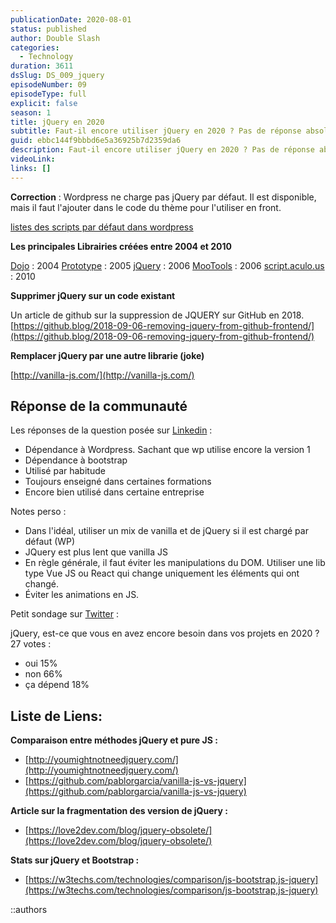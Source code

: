 ```yaml
---
publicationDate: 2020-08-01
status: published
author: Double Slash
categories:
  - Technology
duration: 3611
dsSlug: DS_009_jquery
episodeNumber: 09
episodeType: full
explicit: false
season: 1
title: jQuery en 2020
subtitle: Faut-il encore utiliser jQuery en 2020 ? Pas de réponse absolue et tranchée. On pèse le pour et le contre, puis on vous livre notre avis.
guid: ebbc144f9bbbd6e5a36925b7d2359da6
description: Faut-il encore utiliser jQuery en 2020 ? Pas de réponse absolue et tranchée. On pèse le pour et le contre, puis on vous livre notre avis. Avec l’évolution des navigateurs, l’uniformisation et la standardisation de JavaScript. Est ce qu’il est encore vraiment nécessaire d’embarquer et d’utiliser jQuery sur nos sites web ?
videoLink:
links: []
---
```


**Correction** : Wordpress ne charge pas jQuery par défaut. Il est disponible, mais il faut l'ajouter dans le code du thème pour l'utiliser en front.

[listes des scripts par défaut dans wordpress](https://developer.wordpress.org/reference/functions/wp_enqueue_script/#default-scripts-and-js-libraries-included-and-registered-by-wordpress)

**Les principales Librairies créées entre 2004 et 2010**

[Dojo](https://fr.wikipedia.org/wiki/Dojo_Toolkit) : 2004
[Prototype](http://prototypejs.org/) : 2005
[jQuery](https://jquery.com/) : 2006
[MooTools](https://mootools.net/) : 2006
[script.aculo.us](http://script.aculo.us/) : 2010

**Supprimer jQuery sur un code existant**

Un article de github sur la suppression de JQUERY sur GitHub en 2018.
[https://github.blog/2018-09-06-removing-jquery-from-github-frontend/](https://github.blog/2018-09-06-removing-jquery-from-github-frontend/)

**Remplacer jQuery par une autre librarie (joke)**

[http://vanilla-js.com/](http://vanilla-js.com/)

## Réponse de la communauté

Les réponses de la question posée sur [Linkedin](https://www.linkedin.com/posts/alexduval71_jquery-et-2020-ami-ou-ennemi-perso-si-activity-6688330120941314048-JB8a) :

- Dépendance à Wordpress. Sachant que wp utilise encore la version 1
- Dépendance à bootstrap
- Utilisé par habitude
- Toujours enseigné dans certaines formations
- Encore bien utilisé dans certaine entreprise

Notes perso :

- Dans l'idéal, utiliser un mix de vanilla et de jQuery si il est chargé par défaut (WP)
- JQuery est plus lent que vanilla JS
- En règle générale, il faut éviter les manipulations du DOM. Utiliser une lib type Vue JS ou React qui change uniquement les éléments qui ont changé.
- Éviter les animations en JS.

Petit sondage sur [Twitter](https://mobile.twitter.com/PatrickFaramaz/status/1281517173396189184) :

jQuery, est-ce que vous en avez encore besoin dans vos projets en 2020 ?
27 votes :

- oui 15%
- non 66%
- ça dépend 18%

## Liste de Liens:

**Comparaison entre méthodes jQuery et pure JS :**

- [http://youmightnotneedjquery.com/](http://youmightnotneedjquery.com/)
- [https://github.com/pablorgarcia/vanilla-js-vs-jquery](https://github.com/pablorgarcia/vanilla-js-vs-jquery)

**Article sur la fragmentation des version de jQuery :**

- [https://love2dev.com/blog/jquery-obsolete/](https://love2dev.com/blog/jquery-obsolete/)

**Stats sur jQuery et Bootstrap :**

- [https://w3techs.com/technologies/comparison/js-bootstrap,js-jquery](https://w3techs.com/technologies/comparison/js-bootstrap,js-jquery)

::authors
